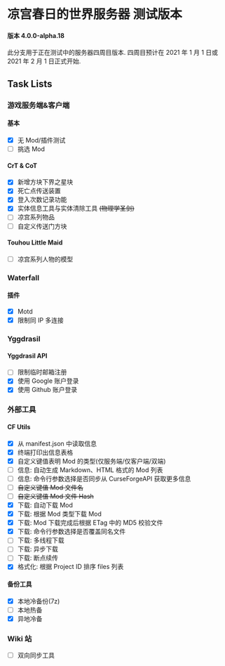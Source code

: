 # 凉宫春日的世界服务器 测试版本

#### 版本 4.0.0-alpha.18

此分支用于正在测试中的服务器四周目版本. 四周目预计在 2021 年 1 月 1 日或 2021 年 2 月 1 日正式开始.

## Task Lists

### 游戏服务端&客户端

#### 基本

-   [x] 无 Mod/插件测试
-   [ ] 挑选 Mod

#### CrT & CoT

-   [x] 新增方块下界之星块
-   [x] 死亡点传送装置
-   [x] 登入次数记录功能
-   [x] 实体信息工具与实体清除工具 ~~(物理学圣剑)~~
-   [ ] 凉宫系列物品
-   [ ] 自定义传送门方块

#### Touhou Little Maid

-   [ ] 凉宫系列人物的模型

### Waterfall

#### 插件

-   [x] Motd
-   [x] 限制同 IP 多连接

### Yggdrasil

#### Yggdrasil API

-   [ ] 限制临时邮箱注册
-   [x] 使用 Google 账户登录
-   [x] 使用 Github 账户登录

### 外部工具

#### CF Utils

-   [x] 从 manifest.json 中读取信息
-   [x] 终端打印出信息表格
-   [x] 自定义键值表明 Mod 的类型(仅服务端/仅客户端/双端)
-   [ ] 信息: 自动生成 Markdown、HTML 格式的 Mod 列表
-   [ ] 信息: 命令行参数选择是否同步从 CurseForgeAPI 获取更多信息
-   [ ] ~~自定义键值 Mod 文件名~~
-   [ ] ~~自定义键值 Mod 文件 Hash~~
-   [x] 下载: 自动下载 Mod
-   [x] 下载: 根据 Mod 类型下载 Mod
-   [x] 下载: Mod 下载完成后根据 ETag 中的 MD5 校验文件
-   [x] 下载: 命令行参数选择是否覆盖同名文件
-   [ ] 下载: 多线程下载
-   [ ] 下载: 异步下载
-   [ ] 下载: 断点续传
-   [x] 格式化: 根据 Project ID 排序 files 列表

#### 备份工具

-   [x] 本地冷备份(7z)
-   [ ] 本地热备
-   [x] 异地冷备

### Wiki 站

-   [ ] 双向同步工具
